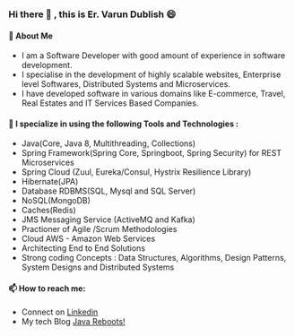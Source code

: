 ### Hi there 👋 , this is Er. Varun Dublish 😄  

#### 🌱  About Me
- I am a Software Developer with good amount of experience in software development.
- I specialise in the development of highly scalable websites, Enterprise level Softwares, Distributed Systems and Microservices. 
- I have developed software in various domains like E-commerce, Travel, Real Estates and IT Services Based Companies.

#### 🔭  I specialize in using the following Tools and Technologies :

- Java(Core, Java 8, Multithreading, Collections)
- Spring Framework(Spring Core, Springboot, Spring Security) for REST Microservices
- Spring Cloud (Zuul, Eureka/Consul, Hystrix Resilience Library)
- Hibernate(JPA)
- Database RDBMS(SQL, Mysql and SQL Server)
- NoSQL(MongoDB)
- Caches(Redis)
- JMS Messaging Service (ActiveMQ and Kafka)
- Practioner of Agile /Scrum Methodologies
- Cloud AWS - Amazon Web Services 
- Architecting End to End Solutions
- Strong coding Concepts : Data Structures, Algorithms, Design Patterns, System Designs and Distributed Systems



#### 📫  How to reach me: 

- Connect on [Linkedin](https://www.linkedin.com/in/varundublish/)
- My tech Blog [Java Reboots!](https://javareboots.code.blog)



<!--
**vardubs/vardubs** is a ✨ _special_ ✨ repository because its `README.md` (this file) appears on your GitHub profile.

Here are some ideas to get you started:

- 🔭 I’m currently working on ...
- 🌱 I’m currently learning ...
- 👯 I’m looking to collaborate on ...
- 🤔 I’m looking for help with ...
- 💬 Ask me about ...
- 📫 How to reach me: ...
- 😄 Pronouns: ...
- ⚡ Fun fact: ...
-->
